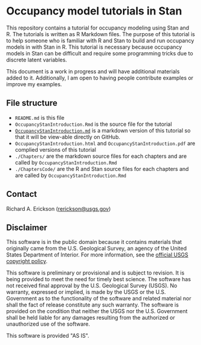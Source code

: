 # Occupancy model tutorials in Stan

This repository contains a tutorial for occupancy modeling using Stan and R.
The tutorials is written as R Markdown files.
The purpose of this tutorial is to help someone who is familiar with R and Stan to build and run occupancy models in with Stan in R. 
This tutorial is necessary because occupancy models in Stan can be difficult and require some programming tricks due to discrete latent variables. 

This document is a work in progress and will have additional materials added to it.
Additionally, I am open to having people contribute examples or improve my examples.

## File structure

- `README.md` is this file
- `OccupancyStanIntroduction.Rmd` is the source file for the tutorial 
- [`OccupancyStanIntroduction.md`](https://github.com/rerickson-usgs/StanOccupancyModelTutorials/blob/master/OccupancyStanIntroduction.md) is a markdown version of this tutorial so that it will be view-able directly on GitHub. 
- `OccupancyStanIntroduction.html` and `OccupancyStanIntroduction.pdf` are complied versions of this tutorial
- `./Chapters/` are the markdown source files for each chapters and are called by `OccupancyStanIntroduction.Rmd` 
- `./ChaptersCode/` are the R and Stan source files for each chapters and are called by `OccupancyStanIntroduction.Rmd` 

## Contact

Richard A. Erickson (rerickson@usgs.gov)

## Disclaimer

This software is in the public domain because it contains materials that originally came from the U.S. Geological Survey, an agency of the United States Department of Interior. For more information, see the [official USGS copyright policy](https://www2.usgs.gov/visual-id/credit_usgs.html#copyright/).


This software is preliminary or provisional and is subject to revision. It is being provided to meet the need for timely best science. The software has not received final approval by the U.S. Geological Survey (USGS). No warranty, expressed or implied, is made by the USGS or the U.S. Government as to the functionality of the software and related material nor shall the fact of release constitute any such warranty. The software is provided on the condition that neither the USGS nor the U.S. Government shall be held liable for any damages resulting from the authorized or unauthorized use of the software.

This software is provided "AS IS".
